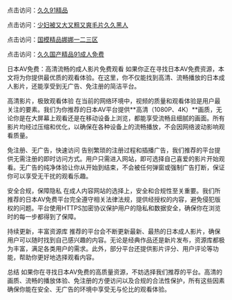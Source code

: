 
点击访问：<a href="https://gda-c7m.pages.dev/">久久91精品</a>

点击访问：<a href="https://tfda.pages.dev/">少妇被又大又粗又爽毛片久久黑人</a>

点击访问：<a href="https://bsdf-5f5.pages.dev/">国模精品娜娜一二三区</a>

点击访问：<a href="https://cfad.pages.dev/">久久国产精品91成人免费</a>


日本AV免费：高清流畅的成人影片免费观看
如果你正在寻找日本AV免费资源，本文将为你提供最优质的观看体验。在这里，你不仅能找到高清、流畅播放的日本成人影片，还能享受到无广告、免注册的简洁平台。

高清影片，极致观看体验
在当前的网络环境中，视频的质量和观看体验是用户最关注的要素。我们为你推荐的日本AV平台提供**高清（1080P、4K）**画质，无论你是在大屏幕上观看还是在移动设备上浏览，都能享受流畅且细腻的画面。所有影片均经过压缩和优化，以确保在各种设备上的流畅播放，不会因网络波动影响观看质量。

免注册、无广告，快速访问
告别繁琐的注册过程和插播广告，我们推荐的平台提供无需注册的即时访问方式。用户只需进入网站，即可选择自己喜爱的影片开始观看。无广告的纯净体验让你从开始到结束，不会被任何弹窗或强制广告打断，保证你可以享受无干扰的观看乐趣。

安全合规，保障隐私
在成人内容网站的选择上，安全和合规性至关重要。我们所推荐的日本AV免费平台完全遵守相关法律法规，提供经授权的内容，避免侵犯版权的问题。平台使用HTTPS加密协议保护用户的隐私和数据安全，确保你在浏览时的每一步都得到了保障。

持续更新，丰富资源库
推荐的平台会不断更新最新、最热的日本成人影片，确保用户可以随时找到自己感兴趣的内容。无论是经典作品还是新片发布，资源库都极为丰富，满足各类用户的需求。此外，部分平台还提供影片评分、用户评论等功能，帮助你更好地选择观看内容。

总结
如果你在寻找日本AV免费的高质量资源，不妨选择我们推荐的平台。高清的画质、流畅的播放体验、免注册的方便访问以及合规的合法性保护，所有这些因素确保你能在安全、无广告的环境中享受无与伦比的观看体验。


<span style="display:none;">[Canonical link]( https://github.com/vb20250707/12336 ）</span>
